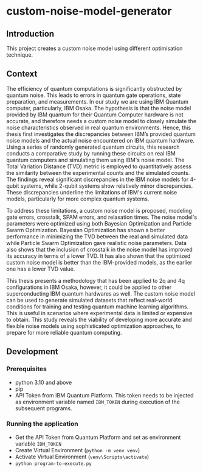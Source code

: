 # custom-noise-model-generator

## Introduction
This project creates a custom noise model using different optimisation technique.

## Context

The efficiency of quantum computations is significantly obstructed by quantum noise. This leads to errors in quantum gate operations, state preparation, and measurements. In our study we are using IBM Quantum computer, particularly, IBM Osaka. The hypothesis is that the noise model provided by IBM quantum for their Quantum Computer hardware is not accurate, and therefore needs a custom noise model to closely simulate the noise characteristics observed in real quantum environments. Hence, this thesis first investigates the discrepancies between IBM’s provided quantum noise models and the actual noise encountered on IBM quantum hardware. Using a series of randomly generated quantum circuits, this research conducts a comparative study by running these circuits on real IBM quantum computers and simulating them using IBM's noise model. The Total Variation Distance (TVD) metric is employed to quantitatively assess the similarity between the experimental counts and the simulated counts. The findings reveal significant discrepancies in the IBM noise models for 4-qubit systems, while 2-qubit systems show relatively minor discrepancies. These discrepancies underline the limitations of IBM's current noise models, particularly for more complex quantum systems.

To address these limitations, a custom noise model is proposed, modeling gate errors, crosstalk, SPAM errors, and relaxation times. The noise model's parameters were optimized using both Bayesian Optimization and Particle Swarm Optimization. Bayesian Optimization has shown a better performance in minimizing the TVD between the real and simulated data while Particle Swarm Optimization gave realistic noise parameters. Data also shows that the inclusion of crosstalk in the noise model has improved its accuracy in terms of a lower TVD. It has also shown that the optimized custom noise model is better than the IBM-provided models, as the earlier one has a lower TVD value.

This thesis presents a methodology that has been applied to 2q and 4q configurations in IBM Osaka, however, it could be applied to other superconducting IBM quantum hardwares as well.
The custom noise model can be used to generate simulated datasets that reflect real-world conditions for training and testing quantum machine learning algorithms. This is useful in scenarios where experimental data is limited or expensive to obtain. This study reveals the viability of developing more accurate and flexible noise models using sophisticated optimization approaches, to prepare for more reliable quantum computing.

##  Development

### Prerequisites
- python 3.10 and above
- pip
- API Token from IBM Quantum Platform. This token needs to be injected as environment variable named  `IBM_TOKEN` during execution of the subsequent programs.

### Running the application

- Get the API Token from Quantum Platform and set as environment variable `ÌBM_TOKEN`
- Create Virtual Environment (`python -m venv venv`)
- Activate Virtual Environment (`venv\Scripts\activate`)
- `python program-to-execute.py`
